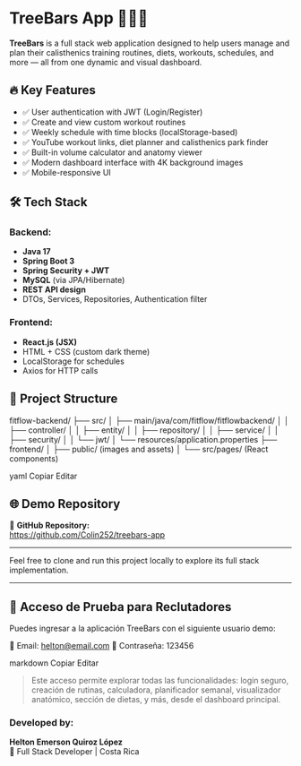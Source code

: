 # TreeBars App 🏋️‍♂️💪

**TreeBars** is a full stack web application designed to help users manage and plan their calisthenics training routines, diets, workouts, schedules, and more — all from one dynamic and visual dashboard.

## 🔥 Key Features

- ✅ User authentication with JWT (Login/Register)
- ✅ Create and view custom workout routines
- ✅ Weekly schedule with time blocks (localStorage-based)
- ✅ YouTube workout links, diet planner and calisthenics park finder
- ✅ Built-in volume calculator and anatomy viewer
- ✅ Modern dashboard interface with 4K background images
- ✅ Mobile-responsive UI

## 🛠️ Tech Stack

### Backend:
- **Java 17**
- **Spring Boot 3**
- **Spring Security + JWT**
- **MySQL** (via JPA/Hibernate)
- **REST API design**
- DTOs, Services, Repositories, Authentication filter

### Frontend:
- **React.js (JSX)**
- HTML + CSS (custom dark theme)
- LocalStorage for schedules
- Axios for HTTP calls

## 📂 Project Structure

fitflow-backend/
├── src/
│ ├── main/java/com/fitflow/fitflowbackend/
│ │ ├── controller/
│ │ ├── entity/
│ │ ├── repository/
│ │ ├── service/
│ │ ├── security/
│ │ └── jwt/
│ └── resources/application.properties
├── frontend/
│ ├── public/ (images and assets)
│ └── src/pages/ (React components)

yaml
Copiar
Editar

## 🌐 Demo Repository

🔗 **GitHub Repository:**  
https://github.com/Colin252/treebars-app

---

Feel free to clone and run this project locally to explore its full stack implementation.

---
## 🔐 Acceso de Prueba para Reclutadores

Puedes ingresar a la aplicación TreeBars con el siguiente usuario demo:

📧 Email: helton@email.com
🔑 Contraseña: 123456

markdown
Copiar
Editar


> Este acceso permite explorar todas las funcionalidades: login seguro, creación de rutinas, calculadora, planificador semanal, visualizador anatómico, sección de dietas, y más, desde el dashboard principal.

### Developed by:
**Helton Emerson Quiroz López**  
💼 Full Stack Developer | Costa Rica  
